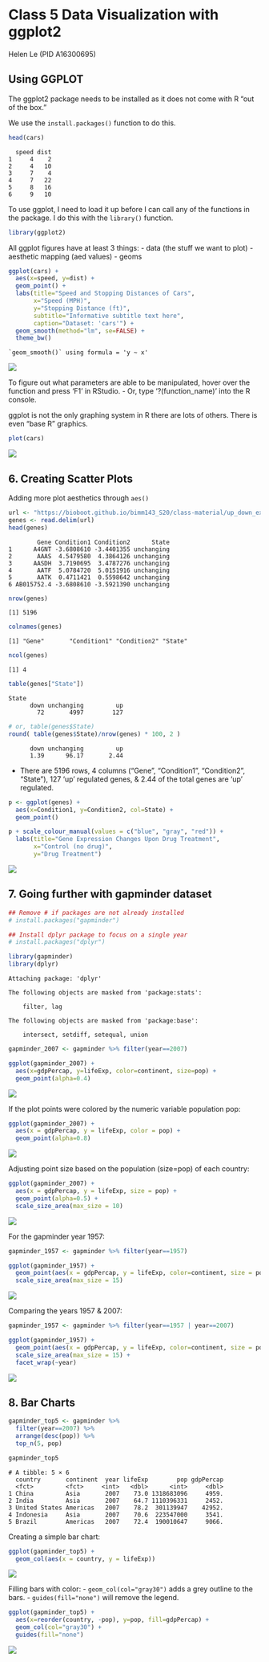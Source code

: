 # Class 5 Data Visualization with ggplot2
Helen Le (PID A16300695)

## Using GGPLOT

The ggplot2 package needs to be installed as it does not come with R
“out of the box.”

We use the `install.packages()` function to do this.

``` r
head(cars)
```

      speed dist
    1     4    2
    2     4   10
    3     7    4
    4     7   22
    5     8   16
    6     9   10

To use ggplot, I need to load it up before I can call any of the
functions in the package. I do this with the `library()` function.

``` r
library(ggplot2)
```

All ggplot figures have at least 3 things: - data (the stuff we want to
plot) - aesthetic mapping (aed values) - geoms

``` r
ggplot(cars) +
  aes(x=speed, y=dist) +
  geom_point() +
  labs(title="Speed and Stopping Distances of Cars",
       x="Speed (MPH)",
       y="Stopping Distance (ft)",
       subtitle="Informative subtitle text here",
       caption="Dataset: 'cars'") +
  geom_smooth(method="lm", se=FALSE) +
  theme_bw()
```

    `geom_smooth()` using formula = 'y ~ x'

![](class05_files/figure-commonmark/unnamed-chunk-3-1.png)

To figure out what parameters are able to be manipulated, hover over the
function and press ‘F1’ in RStudio. - Or, type ‘?(function_name)’ into
the R console.

ggplot is not the only graphing system in R there are lots of others.
There is even “base R” graphics.

``` r
plot(cars)
```

![](class05_files/figure-commonmark/unnamed-chunk-4-1.png)

## 6. Creating Scatter Plots

Adding more plot aesthetics through `aes()`

``` r
url <- "https://bioboot.github.io/bimm143_S20/class-material/up_down_expression.txt"
genes <- read.delim(url)
head(genes)
```

            Gene Condition1 Condition2      State
    1      A4GNT -3.6808610 -3.4401355 unchanging
    2       AAAS  4.5479580  4.3864126 unchanging
    3      AASDH  3.7190695  3.4787276 unchanging
    4       AATF  5.0784720  5.0151916 unchanging
    5       AATK  0.4711421  0.5598642 unchanging
    6 AB015752.4 -3.6808610 -3.5921390 unchanging

``` r
nrow(genes)
```

    [1] 5196

``` r
colnames(genes)
```

    [1] "Gene"       "Condition1" "Condition2" "State"     

``` r
ncol(genes)
```

    [1] 4

``` r
table(genes["State"])
```

    State
          down unchanging         up 
            72       4997        127 

``` r
# or, table(genes$State)
round( table(genes$State)/nrow(genes) * 100, 2 )
```


          down unchanging         up 
          1.39      96.17       2.44 

- There are 5196 rows, 4 columns (“Gene”, “Condition1”, “Condition2”,
  “State”), 127 ‘up’ regulated genes, & 2.44 of the total genes are ‘up’
  regulated.

``` r
p <- ggplot(genes) +
  aes(x=Condition1, y=Condition2, col=State) +
  geom_point()

p + scale_colour_manual(values = c("blue", "gray", "red")) +
  labs(title="Gene Expression Changes Upon Drug Treatment",
       x="Control (no drug)",
       y="Drug Treatment")
```

![](class05_files/figure-commonmark/unnamed-chunk-6-1.png)

## 7. Going further with gapminder dataset

``` r
## Remove # if packages are not already installed
# install.packages("gapminder")

## Install dplyr package to focus on a single year
# install.packages("dplyr")
```

``` r
library(gapminder)
library(dplyr)
```


    Attaching package: 'dplyr'

    The following objects are masked from 'package:stats':

        filter, lag

    The following objects are masked from 'package:base':

        intersect, setdiff, setequal, union

``` r
gapminder_2007 <- gapminder %>% filter(year==2007)

ggplot(gapminder_2007) +
  aes(x=gdpPercap, y=lifeExp, color=continent, size=pop) +
  geom_point(alpha=0.4)
```

![](class05_files/figure-commonmark/unnamed-chunk-8-1.png)

If the plot points were colored by the numeric variable population pop:

``` r
ggplot(gapminder_2007) + 
  aes(x = gdpPercap, y = lifeExp, color = pop) +
  geom_point(alpha=0.8)
```

![](class05_files/figure-commonmark/unnamed-chunk-9-1.png)

Adjusting point size based on the population (size=pop) of each country:

``` r
ggplot(gapminder_2007) + 
  aes(x = gdpPercap, y = lifeExp, size = pop) +
  geom_point(alpha=0.5) +
  scale_size_area(max_size = 10)
```

![](class05_files/figure-commonmark/unnamed-chunk-10-1.png)

For the gapminder year 1957:

``` r
gapminder_1957 <- gapminder %>% filter(year==1957)

ggplot(gapminder_1957) + 
  geom_point(aes(x = gdpPercap, y = lifeExp, color=continent, size = pop), alpha=0.7) + 
  scale_size_area(max_size = 15) 
```

![](class05_files/figure-commonmark/unnamed-chunk-11-1.png)

Comparing the years 1957 & 2007:

``` r
gapminder_1957 <- gapminder %>% filter(year==1957 | year==2007)

ggplot(gapminder_1957) + 
  geom_point(aes(x = gdpPercap, y = lifeExp, color=continent, size = pop), alpha=0.7) + 
  scale_size_area(max_size = 15) +
  facet_wrap(~year)
```

![](class05_files/figure-commonmark/unnamed-chunk-12-1.png)

## 8. Bar Charts

``` r
gapminder_top5 <- gapminder %>% 
  filter(year==2007) %>% 
  arrange(desc(pop)) %>% 
  top_n(5, pop)

gapminder_top5
```

    # A tibble: 5 × 6
      country       continent  year lifeExp        pop gdpPercap
      <fct>         <fct>     <int>   <dbl>      <int>     <dbl>
    1 China         Asia       2007    73.0 1318683096     4959.
    2 India         Asia       2007    64.7 1110396331     2452.
    3 United States Americas   2007    78.2  301139947    42952.
    4 Indonesia     Asia       2007    70.6  223547000     3541.
    5 Brazil        Americas   2007    72.4  190010647     9066.

Creating a simple bar chart:

``` r
ggplot(gapminder_top5) + 
  geom_col(aes(x = country, y = lifeExp))
```

![](class05_files/figure-commonmark/unnamed-chunk-14-1.png)

Filling bars with color: - `geom_col(col="gray30")` adds a grey outline
to the bars. - `guides(fill="none")` will remove the legend.

``` r
ggplot(gapminder_top5) +
  aes(x=reorder(country, -pop), y=pop, fill=gdpPercap) +
  geom_col(col="gray30") +
  guides(fill="none")
```

![](class05_files/figure-commonmark/unnamed-chunk-15-1.png)
